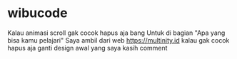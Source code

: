 # wibucode
Kalau animasi scroll gak cocok hapus aja bang
Untuk di bagian "Apa yang bisa kamu pelajari" Saya ambil dari web https://multinity.id kalau gak cocok hapus aja ganti design awal yang saya kasih comment
